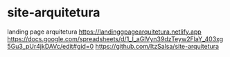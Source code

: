 # site-arquitetura
landing page arquitetura
https://landinggpagearquitetura.netlify.app
https://docs.google.com/spreadsheets/d/1_I_aGlVyn39dzTeyw2FlaY_403xg5Gu3_pUr4jkDAVc/edit#gid=0
https://github.com/ItzSalsa/site-arquitetura